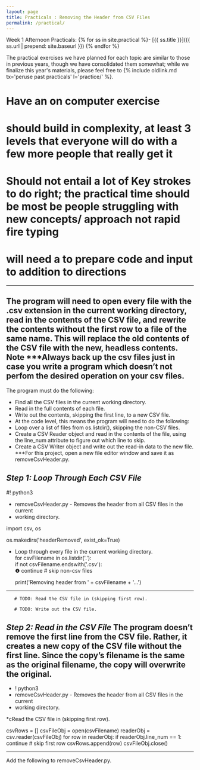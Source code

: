 ```yaml
---
layout: page
title: Practicals : Removing the Header from CSV Files
permalink: /practical/
---
```

Week 1 Afternoon Practicals:
{% for ss in site.practical %}- [{{ ss.title }}]({{ ss.url | prepend: site.baseurl }})
{% endfor %}

The practical exercises we have planned for each topic are similar to those in previous years, though we have consolidated them somewhat; while we finalize this year's materials, please feel free to {% include oldlink.md tx='peruse past practicals' l='practice/' %}.
# Have an on computer exercise
# should build in complexity, at least 3 levels that everyone will do with a few more people that really get it
# Should not entail a lot of Key strokes to do right; the practical time should be most be people struggling with new concepts/ approach not rapid fire typing
# will need a  to prepare code and input to addition to directions
---
The program will need to open every file with the .csv extension in the current working directory, read in the contents of the CSV file, and rewrite the contents without the first row to a file of the same name. This will replace the old contents of the CSV file with the new, headless contents.
Note ***Always back up the csv files just in case you write a program which doesn’t not perfom the desired operation on your csv files.  
---

The program must do the following:
*	Find all the CSV files in the current working directory.
*	Read in the full contents of each file.
*	Write out the contents, skipping the first line, to a new CSV file.
*	At the code level, this means the program will need to do the following:
*	Loop over a list of files from os.listdir(), skipping the non-CSV files.
*	Create a CSV Reader object and read in the contents of the file, using the line_num attribute to figure out which line to skip.
*	Create a CSV Writer object and write out the read-in data to the new file.
***For this project, open a new file editor window and save it as removeCsvHeader.py.  

***Step 1: Loop Through Each CSV File***
---
#! python3
   * removeCsvHeader.py - Removes the header from all CSV files in the current
   * working directory.

   import csv, os

   os.makedirs('headerRemoved', exist_ok=True)

   * Loop through every file in the current working directory.  
   for csvFilename in os.listdir('.'):   
       if not csvFilename.endswith('.csv'):   
❶         continue    # skip non-csv files   

       print('Removing header from ' + csvFilename + '...')
---
       # TODO: Read the CSV file in (skipping first row).

       # TODO: Write out the CSV file.


*Step 2: Read in the CSV File*
The program doesn’t remove the first line from the CSV file. Rather, it creates 
a new copy of the CSV file without the first line. Since the copy’s filename is 
the same as the original filename, the copy will overwrite the original.  
---
* ! python3
* removeCsvHeader.py - Removes the header from all CSV files in the current
* working directory.


*cRead the CSV file in (skipping first row).  

csvRows = []
csvFileObj = open(csvFilename)
readerObj = csv.reader(csvFileObj)
for row in readerObj:
    if readerObj.line_num == 1:
        continue    # skip first row
    csvRows.append(row)
csvFileObj.close()

---
Add the following to removeCsvHeader.py.